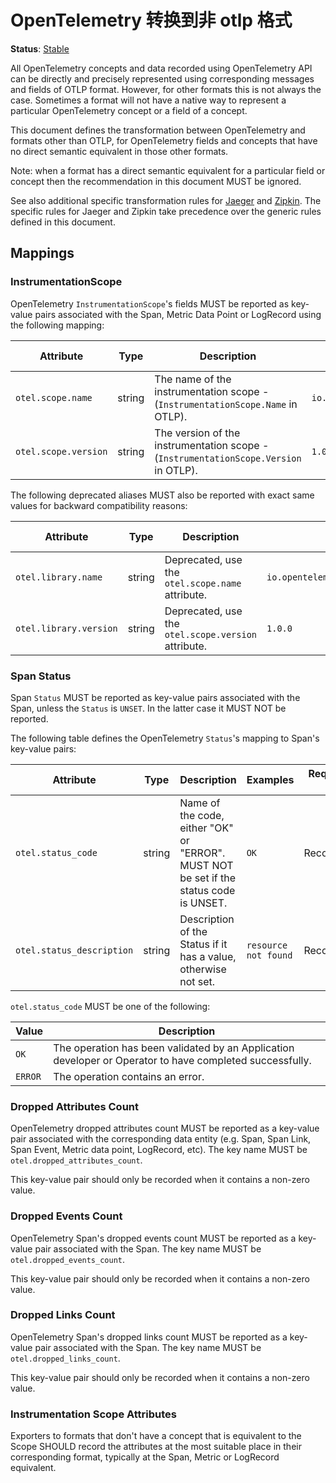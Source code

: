# OpenTelemetry 转换到非 otlp 格式

**Status**: [Stable](../document-status.md)

All OpenTelemetry concepts and data recorded using OpenTelemetry API can be
directly and precisely represented using corresponding messages and fields of
OTLP format. However, for other formats this is not always the case. Sometimes a
format will not have a native way to represent a particular OpenTelemetry
concept or a field of a concept.

This document defines the transformation between OpenTelemetry and formats other
than OTLP, for OpenTelemetry fields and concepts that have no direct semantic
equivalent in those other formats.

Note: when a format has a direct semantic equivalent for a particular field or
concept then the recommendation in this document MUST be ignored.

See also additional specific transformation rules for
[Jaeger](../trace/sdk_exporters/jaeger.md) and
[Zipkin](../trace/sdk_exporters/zipkin.md). The specific rules for Jaeger and
Zipkin take precedence over the generic rules defined in this document.

## Mappings

### InstrumentationScope

OpenTelemetry `InstrumentationScope`'s fields MUST be reported as key-value
pairs associated with the Span, Metric Data Point or LogRecord using the
following mapping:

<!-- semconv otel.scope -->

| Attribute            | Type   | Description                                                                          | Examples                           | Requirement Level |
| -------------------- | ------ | ------------------------------------------------------------------------------------ | ---------------------------------- | ----------------- |
| `otel.scope.name`    | string | The name of the instrumentation scope - (`InstrumentationScope.Name` in OTLP).       | `io.opentelemetry.contrib.mongodb` | Recommended       |
| `otel.scope.version` | string | The version of the instrumentation scope - (`InstrumentationScope.Version` in OTLP). | `1.0.0`                            | Recommended       |

<!-- endsemconv -->

The following deprecated aliases MUST also be reported with exact same values
for backward compatibility reasons:

<!-- semconv otel.library -->

| Attribute              | Type   | Description                                         | Examples                           | Requirement Level |
| ---------------------- | ------ | --------------------------------------------------- | ---------------------------------- | ----------------- |
| `otel.library.name`    | string | Deprecated, use the `otel.scope.name` attribute.    | `io.opentelemetry.contrib.mongodb` | Recommended       |
| `otel.library.version` | string | Deprecated, use the `otel.scope.version` attribute. | `1.0.0`                            | Recommended       |

<!-- endsemconv -->

### Span Status

Span `Status` MUST be reported as key-value pairs associated with the Span,
unless the `Status` is `UNSET`. In the latter case it MUST NOT be reported.

The following table defines the OpenTelemetry `Status`'s mapping to Span's
key-value pairs:

<!-- semconv otel_span -->

| Attribute                 | Type   | Description                                                                            | Examples             | Requirement Level |
| ------------------------- | ------ | -------------------------------------------------------------------------------------- | -------------------- | ----------------- |
| `otel.status_code`        | string | Name of the code, either "OK" or "ERROR". MUST NOT be set if the status code is UNSET. | `OK`                 | Recommended       |
| `otel.status_description` | string | Description of the Status if it has a value, otherwise not set.                        | `resource not found` | Recommended       |

`otel.status_code` MUST be one of the following:

| Value   | Description                                                                                              |
| ------- | -------------------------------------------------------------------------------------------------------- |
| `OK`    | The operation has been validated by an Application developer or Operator to have completed successfully. |
| `ERROR` | The operation contains an error.                                                                         |

<!-- endsemconv -->

### Dropped Attributes Count

OpenTelemetry dropped attributes count MUST be reported as a key-value pair
associated with the corresponding data entity (e.g. Span, Span Link, Span Event,
Metric data point, LogRecord, etc). The key name MUST be
`otel.dropped_attributes_count`.

This key-value pair should only be recorded when it contains a non-zero value.

### Dropped Events Count

OpenTelemetry Span's dropped events count MUST be reported as a key-value pair
associated with the Span. The key name MUST be `otel.dropped_events_count`.

This key-value pair should only be recorded when it contains a non-zero value.

### Dropped Links Count

OpenTelemetry Span's dropped links count MUST be reported as a key-value pair
associated with the Span. The key name MUST be `otel.dropped_links_count`.

This key-value pair should only be recorded when it contains a non-zero value.

### Instrumentation Scope Attributes

Exporters to formats that don't have a concept that is equivalent to the Scope
SHOULD record the attributes at the most suitable place in their corresponding
format, typically at the Span, Metric or LogRecord equivalent.
